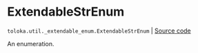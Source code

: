 # ExtendableStrEnum
`toloka.util._extendable_enum.ExtendableStrEnum` | [Source code](https://github.com/Toloka/toloka-kit/blob/v1.1.0.post1/src/util/_extendable_enum.py#L67)

An enumeration.

